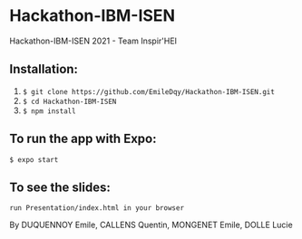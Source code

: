 # Hackathon-IBM-ISEN
Hackathon-IBM-ISEN 2021 - Team Inspir'HEI

## Installation:
1) `$ git clone https://github.com/EmileDqy/Hackathon-IBM-ISEN.git`
2) `$ cd Hackathon-IBM-ISEN`
3) `$ npm install`

## To run the app with Expo:

`$ expo start`

## To see the slides:

`run Presentation/index.html in your browser`

By DUQUENNOY Emile, CALLENS Quentin, MONGENET Emile, DOLLE Lucie
